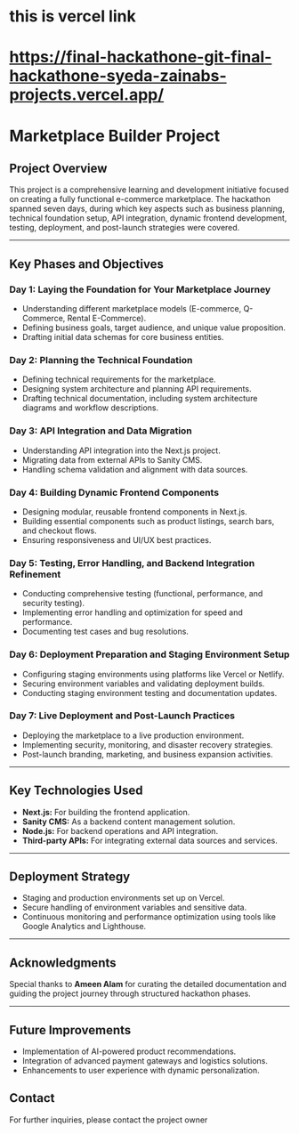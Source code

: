 
# this is vercel link
#          https://final-hackathone-git-final-hackathone-syeda-zainabs-projects.vercel.app/




# Marketplace Builder Project  

## Project Overview  
This project is a comprehensive learning and development initiative focused on creating a fully functional e-commerce marketplace. The hackathon spanned seven days, during which key aspects such as business planning, technical foundation setup, API integration, dynamic frontend development, testing, deployment, and post-launch strategies were covered.  

---

## Key Phases and Objectives  

### Day 1: Laying the Foundation for Your Marketplace Journey  
- Understanding different marketplace models (E-commerce, Q-Commerce, Rental E-Commerce).  
- Defining business goals, target audience, and unique value proposition.  
- Drafting initial data schemas for core business entities. 

### Day 2: Planning the Technical Foundation  
- Defining technical requirements for the marketplace.  
- Designing system architecture and planning API requirements.  
- Drafting technical documentation, including system architecture diagrams and workflow descriptions.

### Day 3: API Integration and Data Migration  
- Understanding API integration into the Next.js project.  
- Migrating data from external APIs to Sanity CMS.  
- Handling schema validation and alignment with data sources.

### Day 4: Building Dynamic Frontend Components  
- Designing modular, reusable frontend components in Next.js.  
- Building essential components such as product listings, search bars, and checkout flows.  
- Ensuring responsiveness and UI/UX best practices.

### Day 5: Testing, Error Handling, and Backend Integration Refinement  
- Conducting comprehensive testing (functional, performance, and security testing).  
- Implementing error handling and optimization for speed and performance.  
- Documenting test cases and bug resolutions.

### Day 6: Deployment Preparation and Staging Environment Setup  
- Configuring staging environments using platforms like Vercel or Netlify.  
- Securing environment variables and validating deployment builds.  
- Conducting staging environment testing and documentation updates.

### Day 7: Live Deployment and Post-Launch Practices  
- Deploying the marketplace to a live production environment.  
- Implementing security, monitoring, and disaster recovery strategies.  
- Post-launch branding, marketing, and business expansion activities.

---

## Key Technologies Used  
- **Next.js:** For building the frontend application.  
- **Sanity CMS:** As a backend content management solution.  
- **Node.js:** For backend operations and API integration.  
- **Third-party APIs:** For integrating external data sources and services.  

---

## Deployment Strategy  
- Staging and production environments set up on Vercel.  
- Secure handling of environment variables and sensitive data.  
- Continuous monitoring and performance optimization using tools like Google Analytics and Lighthouse.  

---

## Acknowledgments  
Special thanks to **Ameen Alam** for curating the detailed documentation and guiding the project journey through structured hackathon phases.  

---

## Future Improvements  
- Implementation of AI-powered product recommendations.  
- Integration of advanced payment gateways and logistics solutions.  
- Enhancements to user experience with dynamic personalization.  

## Contact  
For further inquiries, please contact the project owner
